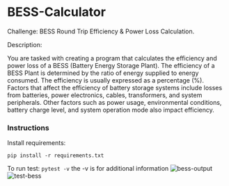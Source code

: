 # BESS-Calculator

Challenge: BESS Round Trip Efficiency
& Power Loss Calculation.



 



Description:



You are tasked with creating a program that
calculates the efficiency and power loss of a BESS (Battery Energy Storage Plant).
The efficiency of a BESS Plant is determined by the ratio of energy supplied to
energy consumed. The efficiency is usually expressed as a percentage (%). Factors
that affect the efficiency of battery storage systems include losses from
batteries, power electronics, cables, transformers, and system peripherals.
Other factors such as power usage, environmental conditions, battery charge
level, and system operation mode also impact efficiency.

### Instructions



Install requirements:

```pip install -r requirements.txt```


To run test:
```pytest -v``` the -v is for additional information 
![bess-output](https://github.com/josiah34/BESS-Calculator/assets/25124463/b4aa6f97-bfb8-4ada-a5ca-22fcc9f6372e)
![test-bess](https://github.com/josiah34/BESS-Calculator/assets/25124463/9c609815-0bb6-49e9-8ce5-891d32d9a004)
